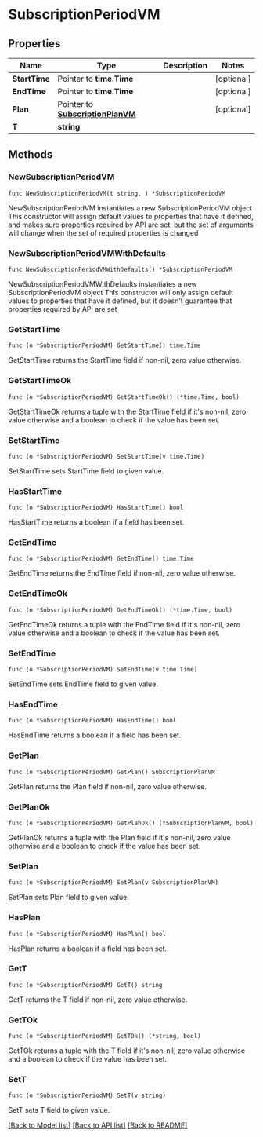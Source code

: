 # SubscriptionPeriodVM

## Properties

Name | Type | Description | Notes
------------ | ------------- | ------------- | -------------
**StartTime** | Pointer to **time.Time** |  | [optional] 
**EndTime** | Pointer to **time.Time** |  | [optional] 
**Plan** | Pointer to [**SubscriptionPlanVM**](SubscriptionPlanVM.md) |  | [optional] 
**T** | **string** |  | 

## Methods

### NewSubscriptionPeriodVM

`func NewSubscriptionPeriodVM(t string, ) *SubscriptionPeriodVM`

NewSubscriptionPeriodVM instantiates a new SubscriptionPeriodVM object
This constructor will assign default values to properties that have it defined,
and makes sure properties required by API are set, but the set of arguments
will change when the set of required properties is changed

### NewSubscriptionPeriodVMWithDefaults

`func NewSubscriptionPeriodVMWithDefaults() *SubscriptionPeriodVM`

NewSubscriptionPeriodVMWithDefaults instantiates a new SubscriptionPeriodVM object
This constructor will only assign default values to properties that have it defined,
but it doesn't guarantee that properties required by API are set

### GetStartTime

`func (o *SubscriptionPeriodVM) GetStartTime() time.Time`

GetStartTime returns the StartTime field if non-nil, zero value otherwise.

### GetStartTimeOk

`func (o *SubscriptionPeriodVM) GetStartTimeOk() (*time.Time, bool)`

GetStartTimeOk returns a tuple with the StartTime field if it's non-nil, zero value otherwise
and a boolean to check if the value has been set.

### SetStartTime

`func (o *SubscriptionPeriodVM) SetStartTime(v time.Time)`

SetStartTime sets StartTime field to given value.

### HasStartTime

`func (o *SubscriptionPeriodVM) HasStartTime() bool`

HasStartTime returns a boolean if a field has been set.

### GetEndTime

`func (o *SubscriptionPeriodVM) GetEndTime() time.Time`

GetEndTime returns the EndTime field if non-nil, zero value otherwise.

### GetEndTimeOk

`func (o *SubscriptionPeriodVM) GetEndTimeOk() (*time.Time, bool)`

GetEndTimeOk returns a tuple with the EndTime field if it's non-nil, zero value otherwise
and a boolean to check if the value has been set.

### SetEndTime

`func (o *SubscriptionPeriodVM) SetEndTime(v time.Time)`

SetEndTime sets EndTime field to given value.

### HasEndTime

`func (o *SubscriptionPeriodVM) HasEndTime() bool`

HasEndTime returns a boolean if a field has been set.

### GetPlan

`func (o *SubscriptionPeriodVM) GetPlan() SubscriptionPlanVM`

GetPlan returns the Plan field if non-nil, zero value otherwise.

### GetPlanOk

`func (o *SubscriptionPeriodVM) GetPlanOk() (*SubscriptionPlanVM, bool)`

GetPlanOk returns a tuple with the Plan field if it's non-nil, zero value otherwise
and a boolean to check if the value has been set.

### SetPlan

`func (o *SubscriptionPeriodVM) SetPlan(v SubscriptionPlanVM)`

SetPlan sets Plan field to given value.

### HasPlan

`func (o *SubscriptionPeriodVM) HasPlan() bool`

HasPlan returns a boolean if a field has been set.

### GetT

`func (o *SubscriptionPeriodVM) GetT() string`

GetT returns the T field if non-nil, zero value otherwise.

### GetTOk

`func (o *SubscriptionPeriodVM) GetTOk() (*string, bool)`

GetTOk returns a tuple with the T field if it's non-nil, zero value otherwise
and a boolean to check if the value has been set.

### SetT

`func (o *SubscriptionPeriodVM) SetT(v string)`

SetT sets T field to given value.



[[Back to Model list]](../README.md#documentation-for-models) [[Back to API list]](../README.md#documentation-for-api-endpoints) [[Back to README]](../README.md)


